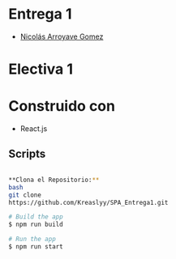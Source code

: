 # Entrega 1 

- [Nicolás Arroyave Gomez](https://github.com/Kreaslyy)

# Electiva 1

# Construido con
* React.js

## Scripts

```bash

**Clona el Repositorio:**
bash
git clone
https://github.com/Kreaslyy/SPA_Entrega1.git

# Build the app
$ npm run build

# Run the app
$ npm run start
